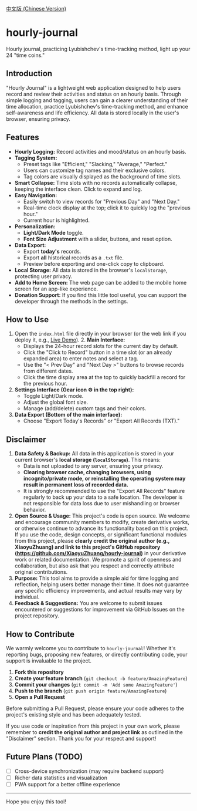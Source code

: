[中文版 (Chinese Version)](README_zh.md)

# hourly-journal

Hourly journal, practicing Lyubishchev's time-tracking method, light up your 24 "time coins."

## Introduction

"Hourly Journal" is a lightweight web application designed to help users record and review their activities and status on an hourly basis. Through simple logging and tagging, users can gain a clearer understanding of their time allocation, practice Lyubishchev's time-tracking method, and enhance self-awareness and life efficiency. All data is stored locally in the user's browser, ensuring privacy.

## Features

* **Hourly Logging:** Record activities and mood/status on an hourly basis.
* **Tagging System:**
    * Preset tags like "Efficient," "Slacking," "Average," "Perfect."
    * Users can customize tag names and their exclusive colors.
    * Tag colors are visually displayed as the background of time slots.
* **Smart Collapse:** Time slots with no records automatically collapse, keeping the interface clean. Click to expand and log.
* **Easy Navigation:**
    * Easily switch to view records for "Previous Day" and "Next Day."
    * Real-time clock display at the top; click it to quickly log the "previous hour."
    * Current hour is highlighted.
* **Personalization:**
    * **Light/Dark Mode** toggle.
    * **Font Size Adjustment** with a slider, buttons, and reset option.
* **Data Export:**
    * Export **today's** records.
    * Export **all** historical records as a `.txt` file.
    * Preview before exporting and one-click copy to clipboard.
* **Local Storage:** All data is stored in the browser's `localStorage`, protecting user privacy.
* **Add to Home Screen:** The web page can be added to the mobile home screen for an app-like experience.
* **Donation Support:** If you find this little tool useful, you can support the developer through the methods in the settings.

## How to Use

1.  Open the `index.html` file directly in your browser (or the web link if you deploy it, e.g., [Live Demo](https://xiaoyuzhuang.github.io/hourly-journal/)). 2.  **Main Interface:**
    * Displays the 24-hour record slots for the current day by default.
    * Click the "Click to Record" button in a time slot (or an already expanded area) to enter notes and select a tag.
    * Use the "< Prev Day" and "Next Day >" buttons to browse records from different dates.
    * Click the time display area at the top to quickly backfill a record for the previous hour.
3.  **Settings Interface (Gear icon ⚙️ in the top right):**
    * Toggle Light/Dark mode.
    * Adjust the global font size.
    * Manage (add/delete) custom tags and their colors.
4.  **Data Export (Bottom of the main interface):**
    * Choose "Export Today's Records" or "Export All Records (TXT)."

## Disclaimer

1.  **Data Safety & Backup:** All data in this application is stored in your current browser's **local storage (`localStorage`)**. This means:
    * Data is not uploaded to any server, ensuring your privacy.
    * **Clearing browser cache, changing browsers, using incognito/private mode, or reinstalling the operating system may result in permanent loss of recorded data.**
    * It is strongly recommended to use the "Export All Records" feature regularly to back up your data to a safe location. The developer is not responsible for data loss due to user mishandling or browser behavior.
2.  **Open Source & Usage:** This project's code is open source. We welcome and encourage community members to modify, create derivative works, or otherwise continue to advance its functionality based on this project. If you use the code, design concepts, or significant functional modules from this project, please **clearly credit the original author (e.g., XiaoyuZhuang) and link to this project's GitHub repository (https://github.com/XiaoyuZhuang/hourly-journal)** in your derivative work or related documentation. We promote a spirit of openness and collaboration, but also ask that you respect and correctly attribute original contributions.
3.  **Purpose:** This tool aims to provide a simple aid for time logging and reflection, helping users better manage their time. It does not guarantee any specific efficiency improvements, and actual results may vary by individual.
4.  **Feedback & Suggestions:** You are welcome to submit issues encountered or suggestions for improvement via GitHub Issues on the project repository.

## How to Contribute

We warmly welcome you to contribute to `hourly-journal`! Whether it's reporting bugs, proposing new features, or directly contributing code, your support is invaluable to the project.

1.  **Fork this repository**
2.  **Create your feature branch** (`git checkout -b feature/AmazingFeature`)
3.  **Commit your changes** (`git commit -m 'Add some AmazingFeature'`)
4.  **Push to the branch** (`git push origin feature/AmazingFeature`)
5.  **Open a Pull Request**

Before submitting a Pull Request, please ensure your code adheres to the project's existing style and has been adequately tested.

If you use code or inspiration from this project in your own work, please remember to **credit the original author and project link** as outlined in the "Disclaimer" section. Thank you for your respect and support!

## Future Plans (TODO)

* [ ] Cross-device synchronization (may require backend support)
* [ ] Richer data statistics and visualization
* [ ] PWA support for a better offline experience

---

Hope you enjoy this tool!
